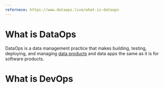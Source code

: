```yaml
---
refernece: https://www.dataops.live/what-is-dataops
---
```

# What is DataOps
DataOps is a data management practice that makes building, testing, deploying, and managing [data products](https://www.dataops.live/what-are-data-products?hsLang=en) and data apps the same as it is for software products.

# What is DevOps

